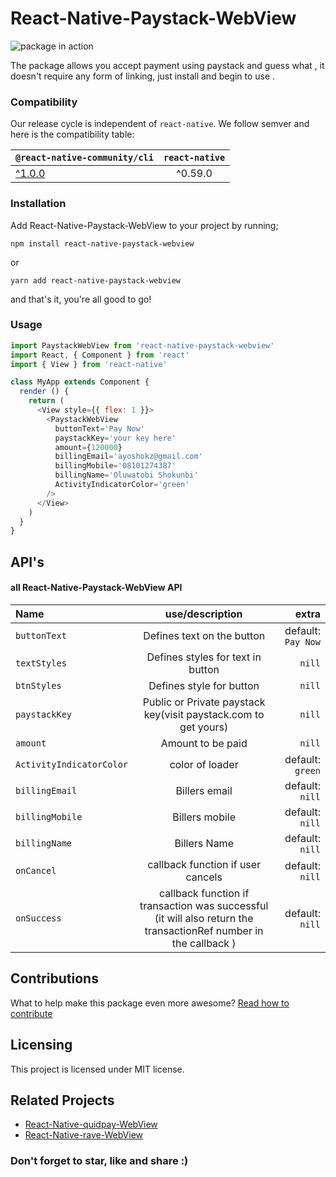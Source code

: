  # React-Native-Paystack-WebView

 ![package in action](https://picasaweb.google.com/101819388491824070414/6731100653835510225#6731100658334156434)

The package allows you accept payment using paystack and guess what , it doesn't require any form of linking, just install and begin to use .

### Compatibility

Our release cycle is independent of  `react-native`. We follow semver and here is the compatibility table:

|`@react-native-community/cli` | `react-native`|
| :---         |     :---:      | 
|[^1.0.0](https://github.com/react-native-community/cli/tree/1.x)| ^0.59.0|



### [](https://github.com/just1and0/React-Native-Paystack-WebView#installation)Installation

Add React-Native-Paystack-WebView to your project by running;

`npm install react-native-paystack-webview`

or

`yarn add react-native-paystack-webview`

 and that's it, you're all good to go!

### [](https://github.com/just1and0/React-Native-Paystack-WebView#usage)Usage

```javascript
import PaystackWebView from 'react-native-paystack-webview'
import React, { Component } from 'react'
import { View } from 'react-native'

class MyApp extends Component {
  render () {
    return (
      <View style={{ flex: 1 }}>
        <PaystackWebView
          buttonText='Pay Now'
          paystackKey='your key here'
          amount={120000}
          billingEmail='ayoshokz@gmail.com'
          billingMobile='08101274387'
          billingName='Oluwatobi Shokunbi'
          ActivityIndicatorColor='green'
        />
      </View>
    )
  }
}
```

## API's

#### [](https://github.com/just1and0/object-to-array-convert#all-object-to-array-convert-props)all React-Native-Paystack-WebView API  

 
| Name | use/description | extra |
| :---         |     :---:      |          ---: |
| `buttonText`  | Defines text on the button    | default: `Pay Now`    |
 | `textStyles`  | Defines styles for text in button    | `nill`    |
 | `btnStyles`  | Defines style for button    |  `nill`    |
 | `paystackKey`  | Public or Private paystack key(visit paystack.com to get yours)   |`nill`    |
 | `amount`  | Amount to be paid    | `nill`    |
 | `ActivityIndicatorColor`  | color of loader   | default: `green`    |
 | `billingEmail`  | Billers email   | default: `nill`    |
  | `billingMobile`  | Billers mobile   | default: `nill`    |
  | `billingName`  | Billers Name   | default: `nill`    |
  | `onCancel`  | callback function if user cancels   | default: `nill`    |
  | `onSuccess`  | callback function if transaction was successful (it will also return the transactionRef number in the callback )   | default: `nill`    |
  
 

 
## [](https://github.com/just1and0/object-to-array-convert#contributions)Contributions

What to help make this package even more awesome?  [Read how to contribute](https://github.com/just1and0/React-Native-Paystack-WebView/blob/master/contribution.md)

## [](https://github.com/just1and0/React-Native-Paystack-WebView#licensing)Licensing

This project is licensed under MIT license.

## Related Projects
-  [React-Native-quidpay-WebView](https://github.com/react-native-nigeria/react-native-quidpay-webview)
-  [React-Native-rave-WebView](https://github.com/react-native-nigeria/react-native-rave-webview)




### Don't forget to star, like and share :)

